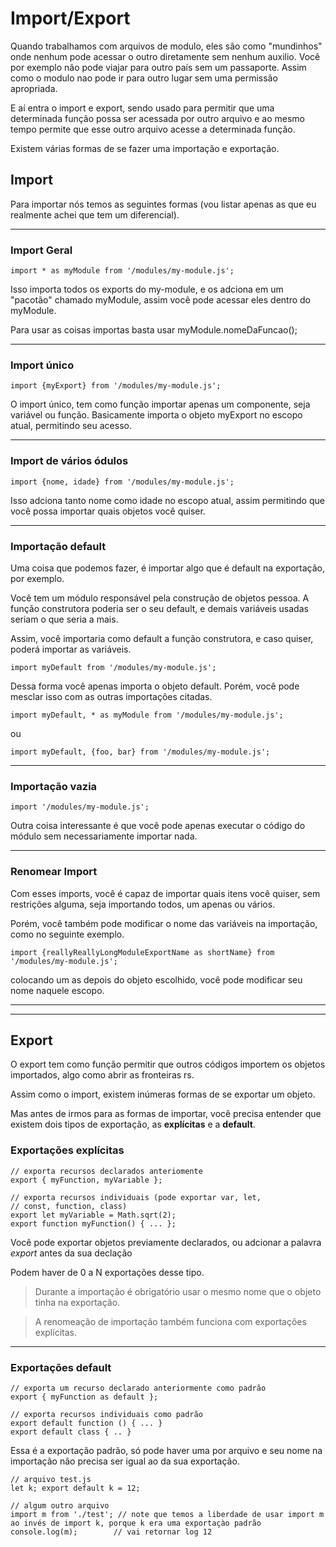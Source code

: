  # Import/Export

Quando trabalhamos com arquivos de modulo, eles são como "mundinhos" onde nenhum pode acessar o outro diretamente sem nenhum auxilio. Você por exemplo não pode viajar para outro país sem um passaporte. Assim como o modulo nao pode ir para outro lugar sem uma permissão apropriada.

E aí entra o import e export, sendo usado para permitir que uma determinada função possa ser acessada por outro arquivo e ao mesmo tempo permite que esse outro arquivo acesse a determinada função.

Existem várias formas de se fazer uma importação e exportação. 

## Import 

Para importar nós temos as seguintes formas (vou listar apenas as que eu realmente achei que tem um diferencial).

---
### Import Geral

```Js
import * as myModule from '/modules/my-module.js';
```

Isso importa todos os exports do my-module, e os adciona em um "pacotão" chamado myModule, assim você pode acessar eles dentro do myModule.

Para usar as coisas importas basta usar myModule.nomeDaFuncao();

---
### Import único
```Js
import {myExport} from '/modules/my-module.js';
``` 
O import único, tem como função importar apenas um componente, seja variável ou função. Basicamente importa o objeto myExport no escopo atual, permitindo seu acesso. 

---
### Import de vários ódulos
```Js
import {nome, idade} from '/modules/my-module.js';
```
Isso adciona tanto nome como idade no escopo atual, assim permitindo que você possa importar quais objetos você quiser.

---
### Importação default
Uma coisa que podemos fazer, é importar algo que é default na exportação, por exemplo.

Você tem um módulo responsável pela construção de objetos pessoa. A função construtora poderia ser o seu default, e demais variáveis usadas seriam o que seria a mais. 

Assim, você importaria como default a função construtora, e caso quiser, poderá importar as variáveis. 

```Js
import myDefault from '/modules/my-module.js';
```
Dessa forma você apenas importa o objeto default. Porém, você pode mesclar isso com as outras importações citadas.

``` JS
import myDefault, * as myModule from '/modules/my-module.js';
``` 

ou 

```Js
import myDefault, {foo, bar} from '/modules/my-module.js';
```

--- 
### Importação vazia
```Js
import '/modules/my-module.js';
```
Outra coisa interessante é que você pode apenas executar o código do módulo sem necessariamente importar nada. 

---
### Renomear Import
Com esses imports, você é capaz de importar quais itens você quiser, sem restrições alguma, seja importando todos, um apenas ou vários. 

Porém, você também pode modificar o nome das variáveis na importação, como no seguinte exemplo. 

```Js
import {reallyReallyLongModuleExportName as shortName} from '/modules/my-module.js';
``` 

colocando um as depois do objeto escolhido, você pode modificar seu nome naquele escopo. 


---
---

## Export

O export tem como função permitir que outros códigos importem os objetos importados, algo como abrir as fronteiras rs.

Assim como o import, existem inúmeras formas de se exportar um objeto.

Mas antes de irmos para as formas de importar, você precisa entender que existem dois tipos de exportação, as **explícitas** e a **default**. 


### Exportações explícitas

```Js
// exporta recursos declarados anteriomente
export { myFunction, myVariable };

// exporta recursos individuais (pode exportar var, let,
// const, function, class)
export let myVariable = Math.sqrt(2);
export function myFunction() { ... };
```

Você pode exportar objetos previamente declarados, ou adcionar a palavra *export* antes da sua declação

Podem haver de 0 a N exportações desse tipo.

> Durante a importação é obrigatório usar o mesmo nome que o objeto tinha na exportação.

>A renomeação de importação também funciona com exportações explícitas.

---
### Exportações default

```Js
// exporta um recurso declarado anteriormente como padrão
export { myFunction as default };

// exporta recursos individuais como padrão
export default function () { ... }
export default class { .. }
```
Essa é a exportação padrão, só pode haver uma por arquivo e seu nome na importação não precisa ser igual ao da sua exportação. 

```Js
// arquivo test.js
let k; export default k = 12;
```

```Js
// algum outro arquivo
import m from './test'; // note que temos a liberdade de usar import m ao invés de import k, porque k era uma exportaçào padrão
console.log(m);        // vai retornar log 12
```
